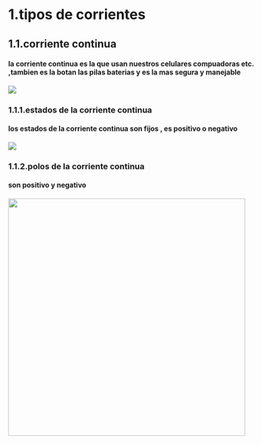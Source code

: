 <!DOCTYPE html>

<html>
  <head>
    <meta http-equiv="CONTEN-TYPE" content="text/html; charset=UTF-8">
    <title>TIPOS DE corrientes </title>
</head>
<body>
 <h1>
    1.tipos de corrientes
 </h1>
  <h2>
    1.1.corriente continua
  </h2>
    <h4>
    la corriente continua es la que usan nuestros celulares compuadoras etc.
     ,tambien es la botan las pilas  baterias y es la mas segura y manejable 
    </h4>
    <img src="https://qph.cf2.quoracdn.net/main-qimg-32c355974bfd2637936ffe7adf630a11-lq">
    <h3>
    1.1.1.estados de la corriente continua 
    </h3>
    <h4>
        los estados de la corriente continua son fijos , es positivo o negativo 
    </h4>
    <img src="https://qph.cf2.quoracdn.net/main-qimg-884b7ac493166ab6cd79bdc9c9cac52b">
    <h3>
     1.1.2.polos de la corriente continua    
    </h3>
    <h4>
        son positivo y negativo 
    </h4>
    <img src="https://static.vecteezy.com/system/resources/previews/001/609/691/non_2x/battery-with-positive-and-negative-poles-free-vector.jpg" width="480" heidth="23"/>


</body>
</html>
 

